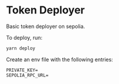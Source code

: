 # Token Deployer

Basic token deployer on sepolia.

To deploy, run:

```bash
yarn deploy
```

Create an env file with the following entries:

```env
PRIVATE_KEY=
SEPOLIA_RPC_URL=
```
